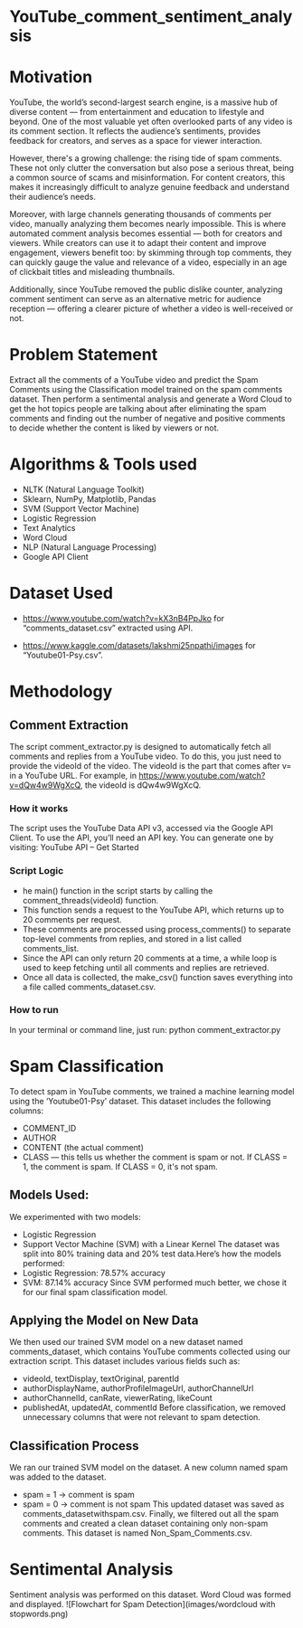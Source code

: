 # YouTube_comment_sentiment_analysis

# Motivation
YouTube, the world’s second-largest search engine, is a massive hub of diverse content — from entertainment and education to lifestyle and beyond. One of the most valuable yet often overlooked parts of any video is its comment section. It reflects the audience’s sentiments, provides feedback for creators, and serves as a space for viewer interaction.

However, there's a growing challenge: the rising tide of spam comments. These not only clutter the conversation but also pose a serious threat, being a common source of scams and misinformation. For content creators, this makes it increasingly difficult to analyze genuine feedback and understand their audience’s needs.

Moreover, with large channels generating thousands of comments per video, manually analyzing them becomes nearly impossible. This is where automated comment analysis becomes essential — both for creators and viewers. While creators can use it to adapt their content and improve engagement, viewers benefit too: by skimming through top comments, they can quickly gauge the value and relevance of a video, especially in an age of clickbait titles and misleading thumbnails.

Additionally, since YouTube removed the public dislike counter, analyzing comment sentiment can serve as an alternative metric for audience reception — offering a clearer picture of whether a video is well-received or not.

# Problem Statement
Extract all the comments of a YouTube video and predict the Spam Comments using the Classification model trained on the spam comments dataset. Then perform a sentimental analysis and generate a Word Cloud to get the hot topics people are talking about after eliminating the spam comments and finding out the number of negative and positive comments to decide whether the content is liked by viewers or not.

# Algorithms & Tools used
- NLTK (Natural Language Toolkit)
- Sklearn, NumPy, Matplotlib, Pandas
- SVM (Support Vector Machine)
- Logistic Regression
- Text Analytics
- Word Cloud
- NLP (Natural Language Processing)
- Google API Client

# Dataset Used
- https://www.youtube.com/watch?v=kX3nB4PpJko for “comments_dataset.csv” extracted using API.

- https://www.kaggle.com/datasets/lakshmi25npathi/images for “Youtube01-Psy.csv”.

# Methodology
## Comment Extraction
The script comment_extractor.py is designed to automatically fetch all comments and replies from a YouTube video. To do this, you just need to provide the videoId of the video. The videoId is the part that comes after v= in a YouTube URL. For example, in https://www.youtube.com/watch?v=dQw4w9WgXcQ, the videoId is dQw4w9WgXcQ.
### How it works
The script uses the YouTube Data API v3, accessed via the Google API Client.
To use the API, you’ll need an API key. You can generate one by visiting: YouTube API – Get Started
### Script Logic
- he main() function in the script starts by calling the comment_threads(videoId) function.
- This function sends a request to the YouTube API, which returns up to 20 comments per request.
- These comments are processed using process_comments() to separate top-level comments from replies, and stored in a list called comments_list.
- Since the API can only return 20 comments at a time, a while loop is used to keep fetching until all comments and replies are retrieved.
- Once all data is collected, the make_csv() function saves everything into a file called comments_dataset.csv.
### How to run
In your terminal or command line, just run: python comment_extractor.py

# Spam Classification
To detect spam in YouTube comments, we trained a machine learning model using the ‘Youtube01-Psy’ dataset.
This dataset includes the following columns:
- COMMENT_ID
- AUTHOR
- CONTENT (the actual comment)
- CLASS — this tells us whether the comment is spam or not.
If CLASS = 1, the comment is spam. If CLASS = 0, it's not spam.
## Models Used:
We experimented with two models:
- Logistic Regression
- Support Vector Machine (SVM) with a Linear Kernel
The dataset was split into 80% training data and 20% test data.Here’s how the models performed:
- Logistic Regression: 78.57% accuracy
- SVM: 87.14% accuracy
Since SVM performed much better, we chose it for our final spam classification model.
## Applying the Model on New Data
We then used our trained SVM model on a new dataset named comments_dataset, which contains YouTube comments collected using our extraction script.
This dataset includes various fields such as:
- videoId, textDisplay, textOriginal, parentId
- authorDisplayName, authorProfileImageUrl, authorChannelUrl
- authorChannelId, canRate, viewerRating, likeCount
- publishedAt, updatedAt, commentId
Before classification, we removed unnecessary columns that were not relevant to spam detection.

## Classification Process
We ran our trained SVM model on the dataset.
A new column named spam was added to the dataset.
- spam = 1 → comment is spam
- spam = 0 → comment is not spam
This updated dataset was saved as comments_datasetwithspam.csv.
Finally, we filtered out all the spam comments and created a clean dataset containing only non-spam comments.
This dataset is named Non_Spam_Comments.csv.

# Sentimental Analysis
Sentiment analysis was performed on this dataset. Word Cloud was formed and displayed.
![Flowchart for Spam Detection](images/wordcloud with stopwords.png)
